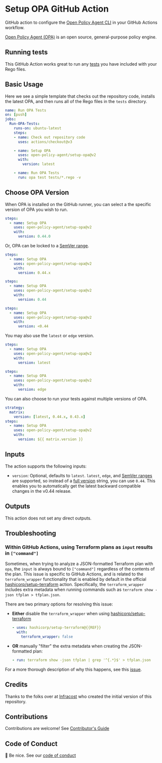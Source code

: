 # Setup OPA GitHub Action

GitHub action to configure the [Open Policy Agent CLI](https://www.openpolicyagent.org/docs/latest/cli/) in your GitHub Actions workflow.

[Open Policy Agent (OPA)](https://github.com/open-policy-agent/opa) is an open source, general-purpose policy engine.

## Running tests

This GitHub Action works great to run any [tests](https://www.openpolicyagent.org/docs/latest/policy-testing/) you have included with your Rego files.

## Basic Usage

Here we see a simple template that checks out the repository code, installs the latest OPA, and then runs all of the Rego files in the `tests` directory.

```yml
name: Run OPA Tests
on: [push]
jobs:
  Run-OPA-Tests:
    runs-on: ubuntu-latest
    steps:
    - name: Check out repository code
      uses: actions/checkout@v3

    - name: Setup OPA
      uses: open-policy-agent/setup-opa@v2
      with:
        version: latest

    - name: Run OPA Tests
      run: opa test tests/*.rego -v
```

## Choose OPA Version

When OPA is installed on the GitHub runner, you can select a the specific version of OPA you wish to run.

```yml
steps:
  - name: Setup OPA
    uses: open-policy-agent/setup-opa@v2
    with:
      version: 0.44.0
```

Or, OPA can be locked to a [SemVer range](https://www.npmjs.com/package/semver#ranges).

```yml
steps:
  - name: Setup OPA
    uses: open-policy-agent/setup-opa@v2
    with:
      version: 0.44.x
```

```yml
steps:
  - name: Setup OPA
    uses: open-policy-agent/setup-opa@v2
    with:
      version: 0.44
```

```yml
steps:
  - name: Setup OPA
    uses: open-policy-agent/setup-opa@v2
    with:
      version: <0.44
```

You may also use the `latest` or `edge` version.

```yml
steps:
  - name: Setup OPA
    uses: open-policy-agent/setup-opa@v2
    with:
      version: latest
```

```yml
steps:
  - name: Setup OPA
    uses: open-policy-agent/setup-opa@v2
    with:
      version: edge
```

You can also choose to run your tests against multiple versions of OPA.

```yml
strategy:
  matrix:
    version: [latest, 0.44.x, 0.43.x]
steps:
  - name: Setup OPA
    uses: open-policy-agent/setup-opa@v2
    with:
      version: ${{ matrix.version }}
```

## Inputs

The action supports the following inputs:

- `version`: Optional, defaults to `latest`.  `latest`, `edge`, and [SemVer ranges](https://www.npmjs.com/package/semver#ranges) are supported, so instead of a [full version](https://github.com/open-policy-agent/opa/releases) string, you can use `0.44`. This enables you to automatically get the latest backward compatible changes in the v0.44 release.

## Outputs

This action does not set any direct outputs.

## Troubleshooting

### Within GitHub Actions, using Terraform plans as `input` results in `["command"]`

Sometimes, when trying to analyze a JSON-formatted Terraform plan with `opa`,
the `input` is always bound to `["command"]` regardless of the contents of the
plan. This issue is specific to GitHub Actions, and is related to the
`terraform_wrapper` functionality that is enabled by default in the official
[hashicorp/setup-terraform](https://github.com/hashicorp/setup-terraform)
action. Specifically, the `terraform_wrapper` includes extra metadata when
running commands such as `terraform show -json tfplan > tfplan.json`.

There are two primary options for resolving this issue:

- **Either** disable the `terraform_wrapper` when using
  [hashicorp/setup-terraform](https://github.com/hashicorp/setup-terraform)

  ```yaml
  - uses: hashicorp/setup-terraform@{{REF}}
    with:
      terraform_wrapper: false
  ```

- **OR** manually "filter" the extra metadata when creating the JSON-formatted
  plan:

  ```yaml
  - run: terraform show -json tfplan | grep '^{.*}$' > tfplan.json
  ```

For a more thorough description of why this happens, see this
[issue](https://github.com/open-policy-agent/opa/issues/5619#issuecomment-1608245191).

## Credits

Thanks to the folks over at [Infracost](https://github.com/infracost/infracost) who created the initial version of this repository.

## Contributions
Contributions are welcome! See [Contributor's Guide](https://www.openpolicyagent.org/docs/latest/contributing/)

## Code of Conduct
👋 Be nice. See our [code of conduct](https://github.com/open-policy-agent/opa/blob/main/CODE_OF_CONDUCT.md)
